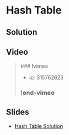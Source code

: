 
# Hash Table

## Solution


## Video

<blockquote>
### !vimeo

* id: 315762623

### !end-vimeo
</blockquote>



## Slides

* [Hash Table Solution](https://docs.google.com/a/hackreactor.com/presentation/d/1EwV8oaNoj-a0ZJa0zKsFCrJfNRre91EaXgnzy7I6pfo/embed?start=false&loop=false&delayms=3000)

